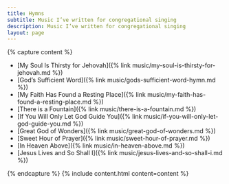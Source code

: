 ```yaml
---
title: Hymns
subtitle: Music I’ve written for congregational singing
description: Music I’ve written for congregational singing
layout: page
---
```


{% capture content %}
* [My Soul Is Thirsty for Jehovah]({% link music/my-soul-is-thirsty-for-jehovah.md %})
* [God’s Sufficient Word]({% link music/gods-sufficient-word-hymn.md %})
* [My Faith Has Found a Resting Place]({% link music/my-faith-has-found-a-resting-place.md %})
* [There is a Fountain]({% link music/there-is-a-fountain.md %})
* [If You Will Only Let God Guide You]({% link music/if-you-will-only-let-god-guide-you.md %})
* [Great God of Wonders]({% link music/great-god-of-wonders.md %})
* [Sweet Hour of Prayer]({% link music/sweet-hour-of-prayer.md %})
* [In Heaven Above]({% link music/in-heaven-above.md %})
* [Jesus Lives and So Shall I]({% link music/jesus-lives-and-so-shall-i.md %})

{% endcapture %}
{% include content.html content=content %}